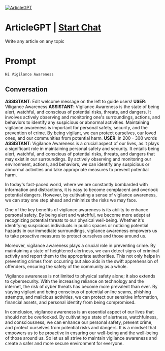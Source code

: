 
[![ArticleGPT](https://flow-prompt-covers.s3.us-west-1.amazonaws.com/icon/Lofi/i18.png)](https://gptcall.net/chat.html?data=%7B%22contact%22%3A%7B%22id%22%3A%22T8atMCH5P1F3X7kTOR6n5%22%2C%22flow%22%3Atrue%7D%7D)
# ArticleGPT | [Start Chat](https://gptcall.net/chat.html?data=%7B%22contact%22%3A%7B%22id%22%3A%22T8atMCH5P1F3X7kTOR6n5%22%2C%22flow%22%3Atrue%7D%7D)
Write any article on any topic

# Prompt

```
Hi Vigilance Awareness
```

## Conversation

**ASSISTANT**: Edit welcome message on the left to guide users!
**USER**: Viligance Awareness
**ASSISTANT**: Vigilance Awareness is the state of being alert, watchful, and conscious of potential risks, threats, and dangers. It involves actively observing and monitoring one's surroundings, actions, and behaviors to identify any suspicious or abnormal activities. Maintaining vigilance awareness is important for personal safety, security, and the prevention of crime. By being vigilant, we can protect ourselves, our loved ones, and our communities from potential harm.
**USER**: in 200 - 300 words
**ASSISTANT**: Vigilance Awareness is a crucial aspect of our lives, as it plays a significant role in maintaining personal safety and security. It entails being alert, watchful, and conscious of potential risks, threats, and dangers that may exist in our surroundings. By actively observing and monitoring our environment, actions, and behaviors, we can identify any suspicious or abnormal activities and take appropriate measures to prevent potential harm.



In today's fast-paced world, where we are constantly bombarded with information and distractions, it is easy to become complacent and overlook potential dangers. However, by cultivating a sense of vigilance awareness, we can stay one step ahead and minimize the risks we may face.



One of the key benefits of vigilance awareness is its ability to enhance personal safety. By being alert and watchful, we become more adept at recognizing potential threats to our physical well-being. Whether it's identifying suspicious individuals in public spaces or noticing potential hazards in our immediate surroundings, vigilance awareness empowers us to take proactive measures to protect ourselves and those around us.



Moreover, vigilance awareness plays a crucial role in preventing crime. By maintaining a state of heightened alertness, we can detect signs of criminal activity and report them to the appropriate authorities. This not only helps in preventing crimes from occurring but also aids in the swift apprehension of offenders, ensuring the safety of the community as a whole.



Vigilance awareness is not limited to physical safety alone; it also extends to cybersecurity. With the increasing reliance on technology and the internet, the risk of cyber threats has become more prevalent than ever. By staying vigilant and being conscious of potential online scams, phishing attempts, and malicious activities, we can protect our sensitive information, financial assets, and personal identity from being compromised.



In conclusion, vigilance awareness is an essential aspect of our lives that should not be overlooked. By cultivating a state of alertness, watchfulness, and consciousness, we can enhance our personal safety, prevent crime, and protect ourselves from potential risks and dangers. It is a mindset that empowers us to be proactive in ensuring our well-being and the well-being of those around us. So let us all strive to maintain vigilance awareness and create a safer and more secure environment for everyone.


